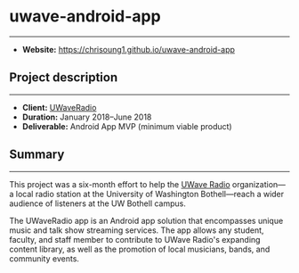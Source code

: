 # uwave-android-app
---

- **Website:** https://chrisoung1.github.io/uwave-android-app


## Project description
---

- **Client:** [UWaveRadio](uwave.fm)
- **Duration:** January 2018–June 2018
- **Deliverable:** Android App MVP (minimum viable product)


## Summary
---

This project was a six-month effort to help the <a style="text-decoration-line: underline;" target=" _blank " href="http://uwave.fm ">UWave Radio</a> organization—a local radio station at the University of Washington Bothell—reach a wider audience of listeners at the UW Bothell campus. 

The UWaveRadio app is an Android app solution that encompasses unique music and talk show streaming services. The app allows any student, faculty, and staff member to contribute to UWave Radio's expanding content library, as well as the promotion of local musicians, bands, and community events.


